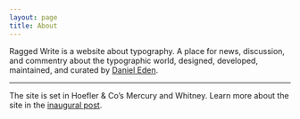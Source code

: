 ```yaml
---
layout: page
title: About
---
```


Ragged Write is a website about typography. A place for news, discussion, and commentry about the typographic world, designed, developed, maintained, and curated by [Daniel Eden](http://daneden.me).

* * *

The site is set in Hoefler & Co’s Mercury and Whitney. Learn more about the site in the [inaugural post](/2014/03/20/welcome-to-ragged-write/).
